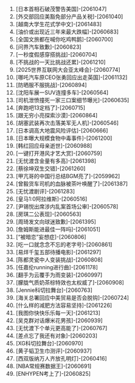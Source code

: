 
1. [日本首相石破茂警告美国]-[2061047]
1. [外交部回应美豁免部分产品关税]-[2061040]
1. [越南大学生花式学中文]-[2061483]
1. [油价或出现近三年来最大跌幅]-[2060683]
1. [全国文旅都在喊你吃鸡鸭鹅]-[2060700]
1. [问界汽车致歉]-[2060823]
1. [一秒度假感穿搭挑战]-[2060704]
1. [不挑战的一天比挑战还累]-[2061210]
1. [2025世界互联网大会亚太峰会]-[2060774]
1. [哪吒汽车原CEO张勇回应出走英国]-[2061132]
1. [防晒服不服挑战]-[2060894]
1. [沈阳车展一SUV连撞多车]-[2060564]
1. [司机泄愤撞死一家三口案细节曝光]-[2060635]
1. [奔跑吧13定档了]-[2060715]
1. [跟无穷小亮探索沙漠]-[2060864]
1. [胡塞武装再次击落美军无人机]-[2060546]
1. [日本调高大地震风险评估]-[2060666]
1. [日本曝大规模食物中毒事件]-[2061200]
1. [韩红回应母亲逝世]-[2060988]
1. [一键打开港风才艺大赏]-[2060759]
1. [无忧渡含金量有多高]-[2061398]
1. [蔡徐坤双生交错]-[2061260]
1. [甲亢哥的中国行总结BGM亮了]-[2059962]
1. [曾毅货车司机的血脉被茶叶唤醒了]-[2061387]
1. [无忧渡剧评]-[2061283]
1. [皇马1:0阿拉维斯]-[2060516]
1. [尹锡悦出席涉内乱案首场公审]-[2060578]
1. [房琪二公表现]-[2060563]
1. [周琦发文向球迷致歉]-[2061395]
1. [詹姆斯能进最佳一阵吗]-[2061051]
1. [“被暗恋”妄想症]-[2060806]
1. [吃一口就念念不忘的老字号]-[2060861]
1. [易烊千玺五部待播电影]-[2061297]
1. [陈都灵瓷中人变装挑战]-[2060808]
1. [任嘉伦running进行曲]-[2061178]
1. [翻手为云覆手为雨变装]-[2060997]
1. [朦胧气质奶茶棕特效也太权威了]-[2060908]
1. [Jennie科切拉舞台]-[2060763]
1. [海关总署回应中美贸易是否会脱钩]-[2060724]
1. [什么样的减肥方法容易坚持]-[2061226]
1. [我图你快快乐乐每一天]-[2061213]
1. [吴克群对话爆米花男孩]-[2060939]
1. [无忧渡下个单元更高能了]-[2060767]
1. [差点忘了我还有对象]-[2060203]
1. [XG科切拉舞台]-[2060970]
1. [黄子韬卫生巾测评]-[2060937]
1. [西双版纳万人齐放孔明灯]-[2060416]
1. [NBA常规赛数据王]-[2060691]
1. [ENHYPEN考上了]-[2060825]